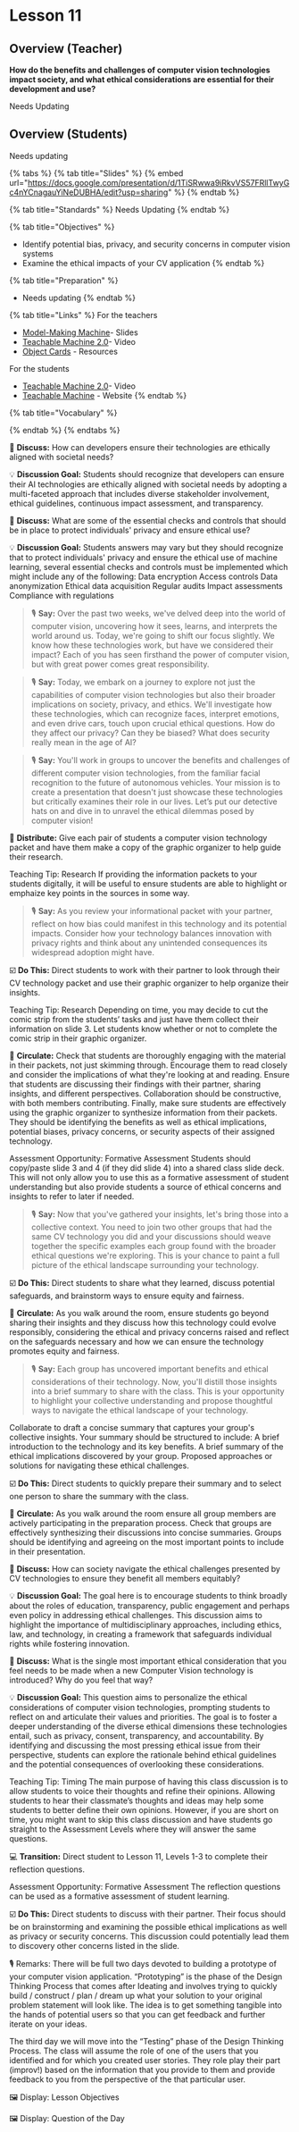 # Lesson 11

## Overview (Teacher)

**How do the benefits and challenges of computer vision technologies impact society, and what ethical considerations are essential for their development and use?**

Needs Updating

## Overview (Students)

Needs updating



{% tabs %}
{% tab title="Slides" %}
{% embed url="https://docs.google.com/presentation/d/1TiSRwwa9iRkvVS57FRllTwyGc4nYCnagauYiNeDUBHA/edit?usp=sharing" %}
{% endtab %}

{% tab title="Standards" %}
Needs Updating
{% endtab %}

{% tab title="Objectives" %}
* Identify potential bias, privacy, and security concerns in computer vision systems
* Examine the ethical impacts of your CV application
{% endtab %}

{% tab title="Preparation" %}
* Needs updating
{% endtab %}

{% tab title="Links" %}
For the teachers

* [Model-Making Machine](https://docs.google.com/presentation/d/1mk85wn2sT6M5R7STRXHGL7q51bG3CZYW5XR5-N5YjEE/edit?usp=sharing)- Slides
* [Teachable Machine 2.0](https://youtu.be/T2qQGqZxkD0?feature=shared)- Video
* [Object Cards](https://docs.google.com/presentation/d/1vq99wxIkEBMhOt9h3QzDF35A6WWson3U3s7\_suZXoFQ/edit?usp=sharing) - Resources

For the students

* [Teachable Machine 2.0](https://youtu.be/T2qQGqZxkD0?feature=shared)- Video
* [Teachable Machine](http://teachablemachine.withgoogle.com) - Website
{% endtab %}

{% tab title="Vocabulary" %}

{% endtab %}
{% endtabs %}

💬 **Discuss:** How can developers ensure their technologies are ethically aligned with societal needs?

💡 **Discussion Goal:** Students should recognize that developers can ensure their AI technologies are ethically aligned with societal needs by adopting a multi-faceted approach that includes diverse stakeholder involvement, ethical guidelines, continuous impact assessment, and transparency.

💬 **Discuss:** What are some of the essential checks and controls that should be in place to protect individuals' privacy and ensure ethical use?

💡 **Discussion Goal:** Students answers may vary but they should recognize that to protect individuals' privacy and ensure the ethical use of machine learning, several essential checks and controls must be implemented which might include any of the following: Data encryption Access controls Data anonymization Ethical data acquisition Regular audits Impact assessments Compliance with regulations

> 🎙️ **Say:** Over the past two weeks, we've delved deep into the world of computer vision, uncovering how it sees, learns, and interprets the world around us. Today, we're going to shift our focus slightly. We know how these technologies work, but have we considered their impact? Each of you has seen firsthand the power of computer vision, but with great power comes great responsibility.

> 🎙️ **Say:** Today, we embark on a journey to explore not just the capabilities of computer vision technologies but also their broader implications on society, privacy, and ethics. We'll investigate how these technologies, which can recognize faces, interpret emotions, and even drive cars, touch upon crucial ethical questions. How do they affect our privacy? Can they be biased? What does security really mean in the age of AI?

> 🎙️ **Say:** You'll work in groups to uncover the benefits and challenges of different computer vision technologies, from the familiar facial recognition to the future of autonomous vehicles. Your mission is to create a presentation that doesn't just showcase these technologies but critically examines their role in our lives. Let’s put our detective hats on and dive in to unravel the ethical dilemmas posed by computer vision!

📄 **Distribute:** Give each pair of students a computer vision technology packet and have them make a copy of the graphic organizer to help guide their research.

Teaching Tip: Research If providing the information packets to your students digitally, it will be useful to ensure students are able to highlight or emphaize key points in the sources in some way.

> 🎙️ **Say:** As you review your informational packet with your partner, reflect on how bias could manifest in this technology and its potential impacts. Consider how your technology balances innovation with privacy rights and think about any unintended consequences its widespread adoption might have.

☑️ **Do This:** Direct students to work with their partner to look through their CV technology packet and use their graphic organizer to help organize their insights.

Teaching Tip: Research Depending on time, you may decide to cut the comic strip from the students’ tasks and just have them collect their information on slide 3. Let students know whether or not to complete the comic strip in their graphic organizer.

🔁 **Circulate:** Check that students are thoroughly engaging with the material in their packets, not just skimming through. Encourage them to read closely and consider the implications of what they're looking at and reading. Ensure that students are discussing their findings with their partner, sharing insights, and different perspectives. Collaboration should be constructive, with both members contributing. Finally, make sure students are effectively using the graphic organizer to synthesize information from their packets. They should be identifying the benefits as well as ethical implications, potential biases, privacy concerns, or security aspects of their assigned technology.

Assessment Opportunity: Formative Assessment Students should copy/paste slide 3 and 4 (if they did slide 4) into a shared class slide deck. This will not only allow you to use this as a formative assessment of student understanding but also provide students a source of ethical concerns and insights to refer to later if needed.

> 🎙️ **Say:** Now that you've gathered your insights, let's bring those into a collective context. You need to join two other groups that had the same CV technology you did and your discussions should weave together the specific examples each group found with the broader ethical questions we're exploring. This is your chance to paint a full picture of the ethical landscape surrounding your technology.

☑️ **Do This:** Direct students to share what they learned, discuss potential safeguards, and brainstorm ways to ensure equity and fairness.

🔁 **Circulate:** As you walk around the room, ensure students go beyond sharing their insights and they discuss how this technology could evolve responsibly, considering the ethical and privacy concerns raised and reflect on the safeguards necessary and how we can ensure the technology promotes equity and fairness.

> 🎙️ **Say:** Each group has uncovered important benefits and ethical considerations of their technology. Now, you'll distill those insights into a brief summary to share with the class. This is your opportunity to highlight your collective understanding and propose thoughtful ways to navigate the ethical landscape of your technology.

Collaborate to draft a concise summary that captures your group's collective insights. Your summary should be structured to include: A brief introduction to the technology and its key benefits. A brief summary of the ethical implications discovered by your group. Proposed approaches or solutions for navigating these ethical challenges.

☑️ **Do This:** Direct students to quickly prepare their summary and to select one person to share the summary with the class.

🔁 **Circulate:** As you walk around the room ensure all group members are actively participating in the preparation process. Check that groups are effectively synthesizing their discussions into concise summaries. Groups should be identifying and agreeing on the most important points to include in their presentation.

💬 **Discuss:** How can society navigate the ethical challenges presented by CV technologies to ensure they benefit all members equitably?

💡 **Discussion Goal:** The goal here is to encourage students to think broadly about the roles of education, transparency, public engagement and perhaps even policy in addressing ethical challenges. This discussion aims to highlight the importance of multidisciplinary approaches, including ethics, law, and technology, in creating a framework that safeguards individual rights while fostering innovation.

💬 **Discuss:** What is the single most important ethical consideration that you feel needs to be made when a new Computer Vision technology is introduced? Why do you feel that way?

💡 **Discussion Goal:** This question aims to personalize the ethical considerations of computer vision technologies, prompting students to reflect on and articulate their values and priorities. The goal is to foster a deeper understanding of the diverse ethical dimensions these technologies entail, such as privacy, consent, transparency, and accountability. By identifying and discussing the most pressing ethical issue from their perspective, students can explore the rationale behind ethical guidelines and the potential consequences of overlooking these considerations.

Teaching Tip: Timing The main purpose of having this class discussion is to allow students to voice their thoughts and refine their opinions. Allowing students to hear their classmate’s thoughts and ideas may help some students to better define their own opinions. However, if you are short on time, you might want to skip this class discussion and have students go straight to the Assessment Levels where they will answer the same questions.

💻 **Transition:** Direct student to Lesson 11, Levels 1-3 to complete their reflection questions.

Assessment Opportunity: Formative Assessment The reflection questions can be used as a formative assessment of student learning.

☑️ **Do This:** Direct students to discuss with their partner. Their focus should be on brainstorming and examining the possible ethical implications as well as privacy or security concerns. This discussion could potentially lead them to discovery other concerns listed in the slide.

🎙️ Remarks: There will be full two days devoted to building a prototype of your computer vision application. “Prototyping” is the phase of the Design Thinking Process that comes after Ideating and involves trying to quickly build / construct / plan / dream up what your solution to your original problem statement will look like. The idea is to get something tangible into the hands of potential users so that you can get feedback and further iterate on your ideas.

The third day we will move into the “Testing” phase of the Design Thinking Process. The class will assume the role of one of the users that you identified and for which you created user stories. They role play their part (improv!) based on the information that you provide to them and provide feedback to you from the perspective of the that particular user.

🖼️ Display: Lesson Objectives

🖼️ Display: Question of the Day
